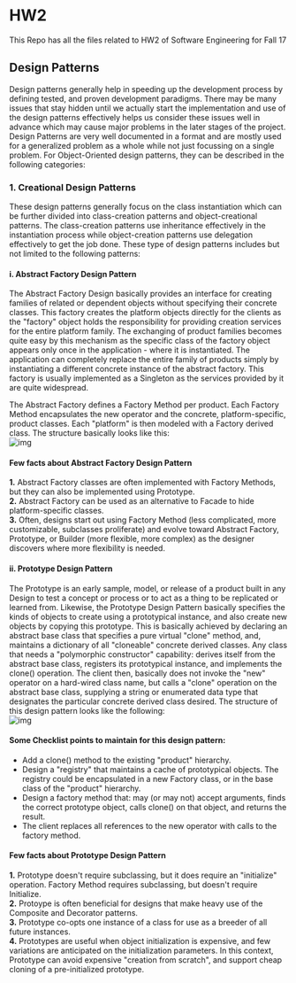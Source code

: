 # HW2
This Repo has all the files related to HW2 of Software Engineering for Fall 17

## Design Patterns
Design patterns generally help in speeding up the development process by defining tested, and proven development paradigms. There may be many issues that stay hidden until we actually start the implementation and use of the design patterns effectively helps us consider these issues well in advance which may cause major problems in the later stages of the project. Design Patterns are very well documented in a format and are mostly used for a generalized problem as a whole while not just focussing on a single problem. For Object-Oriented design patterns, they can be described in the following categories:

### 1. Creational Design Patterns
These design patterns generally focus on the class instantiation which can be further divided into class-creation patterns and object-creational patterns. The class-creation patterns use inheritance effectively in the instantiation process while object-creation patterns use delegation effectively to get the job done. These type of design patterns includes but not limited to the following patterns:

#### i. Abstract Factory Design Pattern
The Abstract Factory Design basically provides an interface for creating families of related or dependent objects without specifying their concrete classes. This factory creates the platform objects directly for the clients  as the "factory" object holds the responsibility for providing creation services for the entire platform family. The exchanging of product families becomes quite easy by this mechanism as the specific class of the factory object appears only once in the application - where it is instantiated. The application can completely replace the entire family of products simply by instantiating a different concrete instance of the abstract factory. This factory is usually implemented as a Singleton as the services provided by it are quite widespread. 

The Abstract Factory defines a Factory Method per product. Each Factory Method encapsulates the new operator and the concrete, platform-specific, product classes. Each "platform" is then modeled with a Factory derived class. The structure basically looks like this:  
![img](https://github.ncsu.edu/yvora/HW2/blob/master/images/abstract.svg)

#### Few facts about Abstract Factory Design Pattern
**1.** Abstract Factory classes are often implemented with Factory Methods, but they can also be implemented using Prototype.  
**2.** Abstract Factory can be used as an alternative to Facade to hide platform-specific classes.  
**3.** Often, designs start out using Factory Method (less complicated, more customizable, subclasses proliferate) and evolve toward Abstract Factory, Prototype, or Builder (more flexible, more complex) as the designer discovers where more flexibility is needed.


#### ii. Prototype Design Pattern
The Prototype is an early sample, model, or release of a product built in any Design to test a concept or process or to act as a thing to be replicated or learned from. Likewise, the Prototype Design Pattern basically specifies the kinds of objects to create using a prototypical instance, and also create new objects by copying this prototype. This is basically achieved by declaring an abstract base class that specifies a pure virtual "clone" method, and, maintains a dictionary of all "cloneable" concrete derived classes. Any class that needs a "polymorphic constructor" capability: derives itself from the abstract base class, registers its prototypical instance, and implements the clone() operation. The client then, basically does not invoke the "new" operator on a hard-wired class name, but calls a "clone" operation on the abstract base class, supplying a string or enumerated data type that designates the particular concrete derived class desired. The structure of this design pattern looks like the following:  
![img](https://github.ncsu.edu/yvora/HW2/blob/master/images/prototype.svg)

#### Some Checklist points to maintain for this design pattern:  
* Add a clone() method to the existing "product" hierarchy.
* Design a "registry" that maintains a cache of prototypical objects. The registry could be encapsulated in a new Factory class, or in the base class of the "product" hierarchy.
* Design a factory method that: may (or may not) accept arguments, finds the correct prototype object, calls clone() on that object, and returns the result.
* The client replaces all references to the new operator with calls to the factory method.

#### Few facts about Prototype Design Pattern
**1.** Prototype doesn't require subclassing, but it does require an "initialize" operation. Factory Method requires subclassing, but doesn't require Initialize.  
**2.** Protoype is often beneficial for designs that make heavy use of the Composite and Decorator patterns.  
**3.** Prototype co-opts one instance of a class for use as a breeder of all future instances.  
**4.** Prototypes are useful when object initialization is expensive, and few variations are anticipated on the initialization parameters. In this context, Prototype can avoid expensive "creation from scratch", and support cheap cloning of a pre-initialized prototype.  






